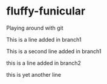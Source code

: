# fluffy-funicular
Playing around with git


This is a line added in branch1

This is a second line added in branch1

this is a line added in branch2

this is yet another line